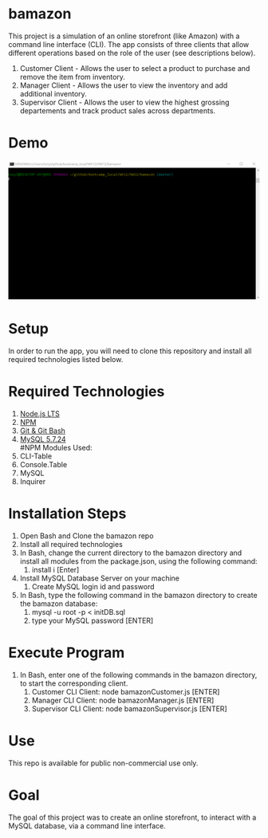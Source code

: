 # bamazon
This project is a simulation of an online storefront (like Amazon) with a command line interface (CLI).  The app consists of three clients that allow different operations based on the role of the user (see descriptions below).
1. Customer Client - Allows the user to select a product to purchase and remove the item from inventory.
1. Manager Client - Allows the user to view the inventory and add additional inventory.
1. Supervisor Client - Allows the user to view the highest grossing departements and track product sales across departments.
# Demo
![Bamazon Demo](./images/bamazon_demo.gif)<br/>
# Setup
In order to run the app, you will need to clone this repository and install all required technologies listed below.
# Required Technologies
1. [Node.js LTS](https://nodejs.org/en/)<br/>
2. [NPM](https://www.npmjs.com/get-npm)<br/>
3. [Git & Git Bash](https://git-scm.com/downloads)<br/>
4. [MySQL 5.7.24](https://dev.mysql.com/downloads/installer/)<br/>
#NPM Modules Used:
1. CLI-Table
2. Console.Table
3. MySQL
4. Inquirer
# Installation Steps
1. Open Bash and Clone the bamazon repo
2. Install all required technologies
3. In Bash, change the current directory to the bamazon directory and install all modules from the package.json, using the following command:
    1. install i [Enter]  
4. Install MySQL Database Server on your machine
    1. Create MySQL login id and password
5. In Bash, type the following command in the bamazon directory to create the bamazon database:
    1. mysql -u root -p < initDB.sql
    2. type your MySQL password [ENTER]
# Execute Program
1. In Bash, enter one of the following commands in the bamazon directory, to start the corresponding client.
    1. Customer CLI Client: node bamazonCustomer.js [ENTER]
    2. Manager CLI Client: node bamazonManager.js [ENTER]
    3. Supervisor CLI Client: node bamazonSupervisor.js [ENTER]
# Use
This repo is available for public non-commercial use only.
# Goal
The goal of this project was to create an online storefront, to interact with a MySQL database, via a command line interface.  